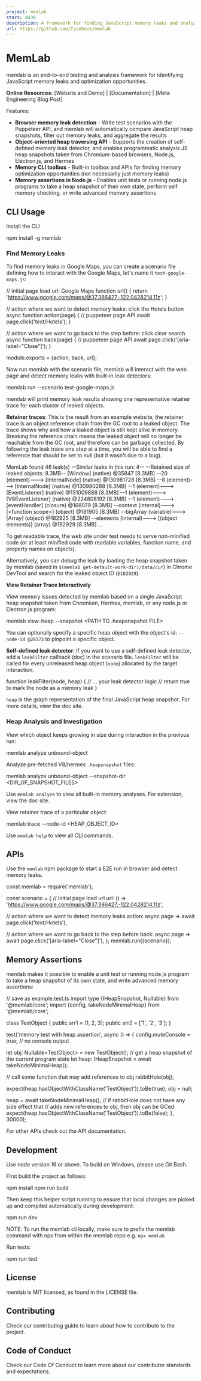 ```yaml
---
project: memlab
stars: 4430
description: A framework for finding JavaScript memory leaks and analyzing heap snapshots
url: https://github.com/facebook/memlab
---
```


MemLab
======

memlab is an end-to-end testing and analysis framework for identifying JavaScript memory leaks and optimization opportunities.

**Online Resources:** \[Website and Demo\] | \[Documentation\] | \[Meta Engineering Blog Post\]

Features:

-   **Browser memory leak detection** - Write test scenarios with the Puppeteer API, and memlab will automatically compare JavaScript heap snapshots, filter out memory leaks, and aggregate the results
-   **Object-oriented heap traversing API** - Supports the creation of self-defined memory leak detector, and enables programmatic analysis JS heap snapshots taken from Chromium-based browsers, Node.js, Electron.js, and Hermes
-   **Memory CLI toolbox** - Built-in toolbox and APIs for finding memory optimization opportunities (not necessarily just memory leaks)
-   **Memory assertions in Node.js** - Enables unit tests or running node.js programs to take a heap snapshot of their own state, perform self memory checking, or write advanced memory assertions

CLI Usage
---------

Install the CLI

npm install -g memlab

### Find Memory Leaks

To find memory leaks in Google Maps, you can create a scenario file defining how to interact with the Google Maps, let's name it `test-google-maps.js`:

// initial page load url: Google Maps
function url() {
  return 'https://www.google.com/maps/@37.386427,-122.0428214,11z';
}

// action where we want to detect memory leaks: click the Hotels button
async function action(page) {
  // puppeteer page API
  await page.click('text/Hotels');
}

// action where we want to go back to the step before: click clear search
async function back(page) {
  // puppeteer page API
  await page.click('\[aria-label="Close"\]');
}

module.exports \= {action, back, url};

Now run memlab with the scenario file, memlab will interact with the web page and detect memory leaks with built-in leak detectors:

memlab run --scenario test-google-maps.js

memlab will print memory leak results showing one representative retainer trace for each cluster of leaked objects.

**Retainer traces**: This is the result from an example website, the retainer trace is an object reference chain from the GC root to a leaked object. The trace shows why and how a leaked object is still kept alive in memory. Breaking the reference chain means the leaked object will no longer be reachable from the GC root, and therefore can be garbage collected. By following the leak trace one step at a time, you will be able to find a reference that should be set to null (but it wasn't due to a bug).

MemLab found 46 leak(s)
--Similar leaks in this run: 4--
--Retained size of leaked objects: 8.3MB--
\[Window\] (native) @35847 \[8.3MB\]
  --20 (element)---\>  \[InternalNode\] (native) @130981728 \[8.3MB\]
  --8 (element)---\>  \[InternalNode\] (native) @130980288 \[8.3MB\]
  --1 (element)---\>  \[EventListener\] (native) @131009888 \[8.3MB\]
  --1 (element)---\>  \[V8EventListener\] (native) @224808192 \[8.3MB\]
  --1 (element)---\>  \[eventHandler\] (closure) @168079 \[8.3MB\]
  --context (internal)---\>  \[<function scope\>\] (object) @181905 \[8.3MB\]
  --bigArray (variable)---\>  \[Array\] (object) @182925 \[8.3MB\]
  --elements (internal)---\>  \[(object elements)\] (array) @182929 \[8.3MB\]
...

To get readable trace, the web site under test needs to serve non-minified code (or at least minified code with readable variables, function name, and property names on objects).

Alternatively, you can debug the leak by loading the heap snapshot taken by memlab (saved in `$(memlab get-default-work-dir)/data/cur`) in Chrome DevTool and search for the leaked object ID (`@182929`).

**View Retainer Trace Interactively**

View memory issues detected by memlab based on a single JavaScript heap snapshot taken from Chromium, Hermes, memlab, or any node.js or Electron.js program:

memlab view-heap --snapshot <PATH TO .heapsnapshot FILE\>

You can optionally specify a specific heap object with the object's id: `--node-id @28173` to pinpoint a specific object.

**Self-defined leak detector**: If you want to use a self-defined leak detector, add a `leakFilter` callback (doc) in the scenario file. `leakFilter` will be called for every unreleased heap object (`node`) allocated by the target interaction.

function leakFilter(node, heap) {
  // ... your leak detector logic
  // return true to mark the node as a memory leak
}

`heap` is the graph representation of the final JavaScript heap snapshot. For more details, view the doc site.

### Heap Analysis and Investigation

View which object keeps growing in size during interaction in the previous run:

memlab analyze unbound-object

Analyze pre-fetched V8/hermes `.heapsnapshot` files:

memlab analyze unbound-object --snapshot-dir <DIR\_OF\_SNAPSHOT\_FILES\>

Use `memlab analyze` to view all built-in memory analyses. For extension, view the doc site.

View retainer trace of a particular object:

memlab trace --node-id <HEAP\_OBJECT\_ID\>

Use `memlab help` to view all CLI commands.

APIs
----

Use the `memlab` npm package to start a E2E run in browser and detect memory leaks.

const memlab \= require('memlab');

const scenario \= {
  // initial page load url
  url: () \=> 'https://www.google.com/maps/@37.386427,-122.0428214,11z',

  // action where we want to detect memory leaks
  action: async page \=> await page.click('text/Hotels'),

  // action where we want to go back to the step before
  back: async page \=> await page.click('\[aria-label="Close"\]'),
};
memlab.run({scenario});

Memory Assertions
-----------------

memlab makes it possible to enable a unit test or running node.js program to take a heap snapshot of its own state, and write advanced memory assertions:

// save as example.test.ts
import type {IHeapSnapshot, Nullable} from '@memlab/core';
import {config, takeNodeMinimalHeap} from '@memlab/core';

class TestObject {
  public arr1 \= \[1, 2, 3\];
  public arr2 \= \['1', '2', '3'\];
}

test('memory test with heap assertion', async () \=> {
  config.muteConsole \= true; // no console output

  let obj: Nullable<TestObject\> \= new TestObject();
  // get a heap snapshot of the current program state
  let heap: IHeapSnapshot \= await takeNodeMinimalHeap();

  // call some function that may add references to obj
  rabbitHole(obj);

  expect(heap.hasObjectWithClassName('TestObject')).toBe(true);
  obj \= null;

  heap \= await takeNodeMinimalHeap();
  // if rabbitHole does not have any side effect that
  // adds new references to obj, then obj can be GCed
  expect(heap.hasObjectWithClassName('TestObject')).toBe(false);
}, 30000);

For other APIs check out the API documentation.

Development
-----------

Use node version 16 or above. To build on Windows, please use Git Bash.

First build the project as follows:

npm install
npm run build

Then keep this helper script running to ensure that local changes are picked up and compiled automatically during development:

npm run dev

NOTE: To run the memlab cli locally, make sure to prefix the memlab command with npx from within the memlab repo e.g. `npx memlab`

Run tests:

npm run test

License
-------

memlab is MIT licensed, as found in the LICENSE file.

Contributing
------------

Check our contributing guide to learn about how to contribute to the project.

Code of Conduct
---------------

Check our Code Of Conduct to learn more about our contributor standards and expectations.
